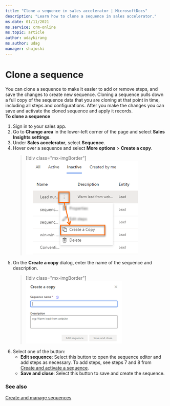 ```yaml
---
title: "Clone a sequence in sales accelerator | MicrosoftDocs"
description: "Learn how to clone a sequence in sales accelerator."
ms.date: 01/11/2021
ms.service: crm-online
ms.topic: article
author: udaykirang
ms.author: udag
manager: shujoshi
---
```


# Clone a sequence

You can clone a sequence to make it easier to add or remove steps, and save the changes to create new sequence. Cloning a sequence pulls down a full copy of the sequence data that you are cloning at that point in time, including all steps and configurations. After you make the changes you can save and activate the cloned sequence and apply it records.   
**To clone a sequence**   
1. Sign in to your sales app.   
2. Go to **Change area** in the lower-left corner of the page and select **Sales Insights settings**.   
3. Under **Sales accelerator**, select **Sequence**.   
4. Hover over a sequence and select **More options** > **Create a copy**.   
    > [!div class="mx-imgBorder"]
    > ![Select create a copy](media/sequence-clone-copy-sequence.png "Select create a copy")  
6. On the **Create a copy** dialog, enter the name of the sequence and description.    
    > [!div class="mx-imgBorder"]
    > ![Enter the name of the sequence and description](media/sequence-clone-name-description-dialog.png "Enter the name of the sequence and description")   
7. Select one of the button:   
    - **Edit sequence**: Select this button to open the sequence editor and add steps as necessary. To add steps, see steps 7 and 8 from [Create and activate a sequence](create-and-activate-a-sequence.md).
    - **Save and close**: Select this button to save and create the sequence. 

### See also

[Create and manage sequences](create-manage-sequences.md)